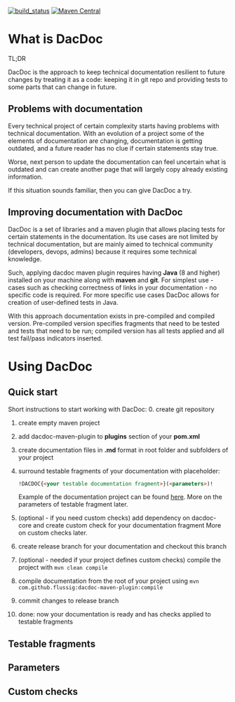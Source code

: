 [![build_status](https://travis-ci.org/flussig/dacdoc.svg?branch=master)](https://travis-ci.org/flussig/dacdoc) [![Maven Central](https://img.shields.io/maven-central/v/com.github.flussig/dacdoc-maven-plugin.svg?label=Maven%20Central)](https://search.maven.org/search?q=g:%22com.github.flussig%22%20AND%20a:%22dacdoc-maven-plugin%22)

# What is DacDoc
TL;DR 

DacDoc is the approach to keep technical documentation resilient to future changes by treating it as a code: keeping it in git repo and providing tests to some parts that can change in future.

## Problems with documentation
Every technical project of certain complexity starts having problems with technical documentation. 
With an evolution of a project some of the elements of documentation are changing, documentation is getting outdated, and a future reader has no clue if certain statements stay true.

Worse, next person to update the documentation can feel uncertain what is outdated and can create another page that will largely copy already existing information.

If this situation sounds familiar, then you can give DacDoc a try.

## Improving documentation with DacDoc
DacDoc is a set of libraries and a maven plugin that allows placing tests for certain statements in the documentation. 
Its use cases are not limited by technical documentation, but are mainly aimed to technical community (developers, devops, admins) because it requires some technical knowledge.

Such, applying dacdoc maven plugin requires having **Java** (8 and higher) installed on your machine along with **maven** and **git**. 
For simplest use - cases such as checking correctness of links in your documentation - no specific code is required. For more specific use cases DacDoc allows for creation of user-defined tests in Java.

With this approach documentation exists in pre-compiled and compiled version. Pre-compiled version specifies fragments that need to be tested and tests that need to be run; compiled version has all tests applied and all test fail/pass indicators inserted. 

# Using DacDoc
## Quick start
Short instructions to start working with DacDoc:
0. create git repository
1. create empty maven project
2. add dacdoc-maven-plugin to **plugins** section of your **pom.xml**
2. create documentation files in **.md** format in root folder and subfolders of your project
3. surround testable fragments of your documentation with placeholder:
   ```markdown
   !DACDOC{<your testable documentation fragment>}(<parameters>)!
   ```
   Example of the documentation project can be found [here](./dacdoc-maven-plugin-test). More on the parameters of testable fragment later.
   
4. (optional - if you need custom checks) add dependency on dacdoc-core and create custom check for your documentation fragment
    More on custom checks later.
      
5. create release branch for your documentation and checkout this branch
6. (optional - needed if your project defines custom checks) compile the project with `mvn clean compile`
7. compile documentation from the root of your project using `mvn com.github.flussig:dacdoc-maven-plugin:compile`
8. commit changes to release branch
9. done: now your documentation is ready and has checks applied to testable fragments

## Testable fragments

## Parameters

## Custom checks
